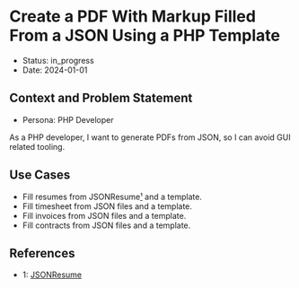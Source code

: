 # Create a PDF With Markup Filled From a JSON Using a PHP Template

* Status: in_progress
* Date: 2024-01-01

## Context and Problem Statement

* Persona: PHP Developer

As a PHP developer, I want to generate PDFs from JSON, so I can avoid GUI related tooling.

## Use Cases

- Fill resumes from JSONResume[¹][1] and a template.
- Fill timesheet from JSON files and a template.
- Fill invoices from JSON files and a template.
- Fill contracts from JSON files and a template.

## References

* 1: [JSONResume][1]

[1]: https://jsonresume.org/
